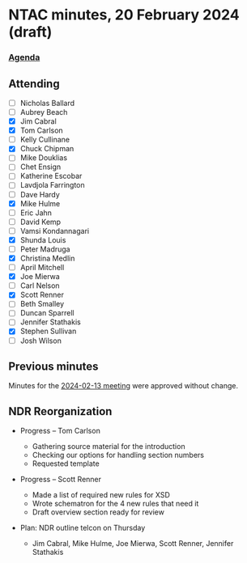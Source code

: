 # NTAC minutes, 20 February 2024 (draft)

### [Agenda](2024-02-13-agenda.md)

## Attending

- [ ] Nicholas Ballard
- [ ] Aubrey Beach
- [x] Jim Cabral
- [x] Tom Carlson
- [ ] Kelly Cullinane
- [x] Chuck Chipman
- [ ] Mike Douklias
- [ ] Chet Ensign
- [ ] Katherine Escobar
- [ ] Lavdjola Farrington
- [ ] Dave Hardy
- [x] Mike Hulme
- [ ] Eric Jahn
- [ ] David Kemp
- [ ] Vamsi Kondannagari
- [x] Shunda Louis
- [ ] Peter Madruga
- [x] Christina Medlin
- [ ] April Mitchell
- [x] Joe Mierwa
- [ ] Carl Nelson
- [x] Scott Renner
- [ ] Beth Smalley
- [ ] Duncan Sparrell
- [ ] Jennifer Stathakis
- [x] Stephen Sullivan
- [ ] Josh Wilson

## Previous minutes

Minutes for the [2024-02-13 meeting](2024-02-13-minutes.md) were approved without change.

## NDR Reorganization

* Progress – Tom Carlson
  * Gathering source material for the introduction
  * Checking our options for handling section numbers
  * Requested template

* Progress – Scott Renner
  * Made a list of required new rules for XSD
  * Wrote schematron for the 4 new rules that need it
  * Draft overview section ready for review

* Plan:  NDR outline telcon on Thursday
  * Jim Cabral, Mike Hulme, Joe Mierwa, Scott Renner, Jennifer Stathakis


